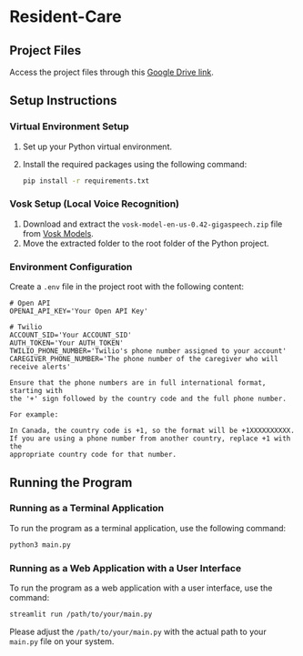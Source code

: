 # Resident-Care

## Project Files

Access the project files through this [Google Drive link](https://drive.google.com/drive/folders/10UkNdUlFrZ7Nbwz7XC6iyy3upMq62CyO?usp=sharing).

## Setup Instructions

### Virtual Environment Setup

1. Set up your Python virtual environment.
2. Install the required packages using the following command:

    ```bash
    pip install -r requirements.txt
    ```

### Vosk Setup (Local Voice Recognition)

1. Download and extract the `vosk-model-en-us-0.42-gigaspeech.zip` file from [Vosk Models](https://alphacephei.com/vosk/models).
2. Move the extracted folder to the root folder of the Python project.

### Environment Configuration

Create a `.env` file in the project root with the following content:

```plaintext
# Open API
OPENAI_API_KEY='Your Open API Key'

# Twilio
ACCOUNT_SID='Your ACCOUNT_SID'
AUTH_TOKEN='Your AUTH_TOKEN'
TWILIO_PHONE_NUMBER='Twilio's phone number assigned to your account'
CAREGIVER_PHONE_NUMBER='The phone number of the caregiver who will receive alerts'

Ensure that the phone numbers are in full international format, starting with 
the '+' sign followed by the country code and the full phone number. 

For example:

In Canada, the country code is +1, so the format will be +1XXXXXXXXXX.
If you are using a phone number from another country, replace +1 with the 
appropriate country code for that number.
```

## Running the Program

### Running as a Terminal Application

To run the program as a terminal application, use the following command:

```bash
python3 main.py
```

### Running as a Web Application with a User Interface

To run the program as a web application with a user interface, use the command:

```bash
streamlit run /path/to/your/main.py
```

Please adjust the `/path/to/your/main.py` with the actual path to your `main.py` file on your system.
